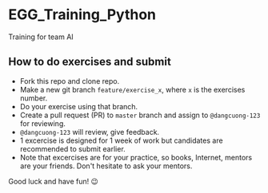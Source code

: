 # EGG_Training_Python

Training for team AI  

## How to do exercises and submit
- Fork this repo and clone repo.
- Make a new git branch `feature/exercise_x`, where `x` is the exercises number.
- Do your exercise using that branch.
- Create a pull request (PR) to `master` branch and assign to `@dangcuong-123` for reviewing.
- `@dangcuong-123` will review, give feedback.
- 1 excercise is designed for 1 week of work but candidates are recommended to submit earlier.
- Note that excercises are for your practice, so books, Internet, mentors are your friends. Don't hesitate to ask your mentors.

Good luck and have fun! 😉
